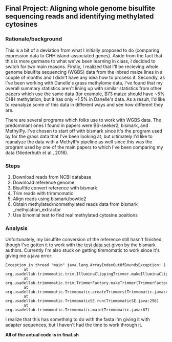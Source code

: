 ## Final Project: Aligning whole genome bisulfite sequencing reads and identifying methylated cytosines

### Rationale/background
This is a bit of a deviation from what I initially proposed to do (comparing expression data to CHH island-associated genes). Aside from the fact that this is more germane to what we've been learning in class, I decided to switch for two main reasons. Firstly, I realized that I'll be recieving whole genome bisulfite sequencing (WGBS) data from the inbred maize lines in a couple of months and I didn't have any idea how to process it. Secondly, as I've been working with Danelle's grass methylome data, I've found that my overall summary statistics aren't lining up with similar statistics from other papers which use the same data (for example, B73 maize should have ~5% CHH methylation, but it has only ~1.5% in Danelle's data. As a result, I'd like to reanalyze some of this data in different ways and see how different they are.

There are several programs which folks use to work with WGBS data. The predominant ones I found in papers were BS-seeker2, bismark, and MethylPy. I've chosen to start off with bismark since it's the program used by for the grass data that I've been looking at, but ultimately I'd like to reanalyze the data with a MethylPy pipeline as well since this was the program used by one of the main papers to which I've been comparing my data (Niederhuth et al., 2016). 

### Steps
1. Download reads from NCBI database
2. Download reference genome
3. Bisulfite convert reference with bismark
4. Trim reads with trimmomatic
5. Align reads using bismark/bowtie2
6. Obtain methylated/nonmethylated reads data from bismark _methylation_extractor
7. Use binomial test to find real methylated cytosine positions


### Analysis
Unfortunately, my bisulfite conversion of the reference still hasn't finished, though I've gotten it to work with the [test data set](https://github.com/FelixKrueger/Bismark/blob/master/test_data.fastq) given by the bismark authors. Currently I'm also stuck on getting timmomatic to work since it's giving me a java error:
```
Exception in thread "main" java.lang.ArrayIndexOutOfBoundsException: 1
        at org.usadellab.trimmomatic.trim.IlluminaClippingTrimmer.makeIlluminaClippingTrimmer(IlluminaClippingTrimmer.java:54)
        at org.usadellab.trimmomatic.trim.TrimmerFactory.makeTrimmer(TrimmerFactory.java:32)
        at org.usadellab.trimmomatic.Trimmomatic.createTrimmers(Trimmomatic.java:41)
        at org.usadellab.trimmomatic.TrimmomaticSE.run(TrimmomaticSE.java:298)
        at org.usadellab.trimmomatic.Trimmomatic.main(Trimmomatic.java:67)
```
I realize that this has something to do with the fasta I'm giving it with adapter sequences, but I haven't had the time to work through it.

**All of the actual code is in final.sh**
